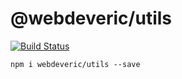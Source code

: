 # @webdeveric/utils

[![Build Status](https://travis-ci.org/webdeveric/utils.svg?branch=master)](https://travis-ci.org/webdeveric/utils)

```shell
npm i webdeveric/utils --save
```
